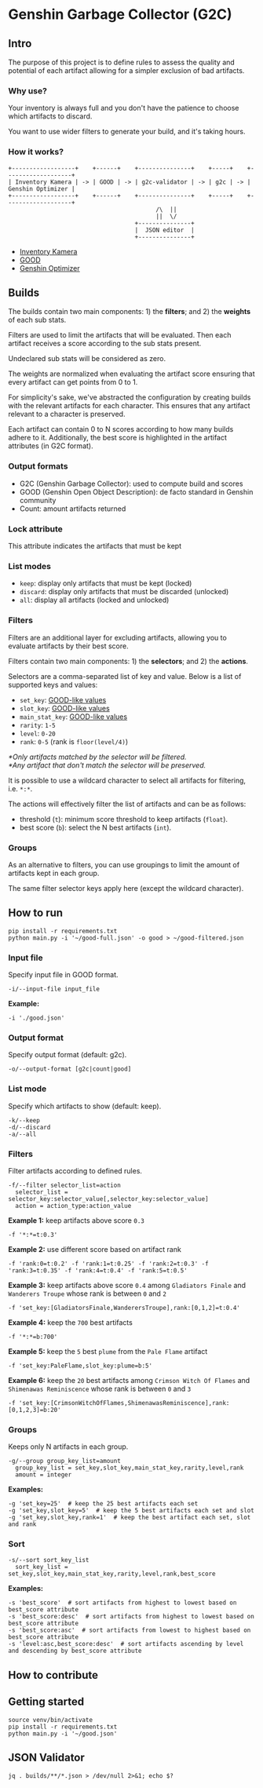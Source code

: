 Genshin Garbage Collector (G2C)
===============================

Intro
-----

The purpose of this project is to define rules to assess the quality and potential of each artifact allowing for a simpler exclusion of bad artifacts.

### Why use?

Your inventory is always full and you don't have the patience to choose which artifacts to discard.

You want to use wider filters to generate your build, and it's taking hours.

### How it works?

```
+------------------+    +------+    +---------------+    +-----+    +-------------------+
| Inventory Kamera | -> | GOOD | -> | g2c-validator | -> | g2c | -> | Genshin Optimizer |
+------------------+    +------+    +---------------+    +-----+    +-------------------+
                                          /\  ||
                                          ||  \/
                                    +---------------+
                                    |  JSON editor  |
                                    +---------------+
```

- [Inventory Kamera](https://github.com/Andrewthe13th/Inventory_Kamera)
- [GOOD](https://frzyc.github.io/genshin-optimizer/#/doc/)
- [Genshin Optimizer](https://frzyc.github.io/genshin-optimizer/#/)

## Builds

The builds contain two main components: 1) the **filters**; and 2) the **weights** of each sub stats.

Filters are used to limit the artifacts that will be evaluated. Then each artifact receives a score according to the sub stats present.

Undeclared sub stats will be considered as zero.

The weights are normalized when evaluating the artifact score ensuring that every artifact can get points from 0 to 1.

For simplicity's sake, we've abstracted the configuration by creating builds with the relevant artifacts for each character. This ensures that any artifact relevant to a character is preserved.

Each artifact can contain 0 to N scores according to how many builds adhere to it. Additionally, the best score is highlighted in the artifact attributes (in G2C format).

### Output formats

- G2C (Genshin Garbage Collector): used to compute build and scores
- GOOD (Genshin Open Object Description): de facto standard in Genshin community
- Count: amount artifacts returned

### Lock attribute

This attribute indicates the artifacts that must be kept

### List modes

- `keep`: display only artifacts that must be kept (locked)
- `discard`: display only artifacts that must be discarded (unlocked)
- `all`: display all artifacts (locked and unlocked)

### Filters

Filters are an additional layer for excluding artifacts, allowing you to evaluate artifacts by their best score.

Filters contain two main components: 1) the **selectors**; and 2) the **actions**.

Selectors are a comma-separated list of key and value. Below is a list of supported keys and values:

- `set_key`: [GOOD-like values](https://frzyc.github.io/genshin-optimizer/#/doc/)
- `slot_key`: [GOOD-like values](https://frzyc.github.io/genshin-optimizer/#/doc/)
- `main_stat_key`: [GOOD-like values](https://frzyc.github.io/genshin-optimizer/#/doc/)
- `rarity`: `1-5`
- `level`: `0-20`
- `rank`: `0-5` (rank is `floor(level/4)`)

_*Only artifacts matched by the selector will be filtered._  
_*Any artifact that don't match the selector will be preserved._

It is possible to use a wildcard character to select all artifacts for filtering, i.e. `*:*`.

The actions will effectively filter the list of artifacts and can be as follows:

- threshold (`t`): minimum score threshold to keep artifacts (`float`).
- best score (`b`): select the N best artifacts (`int`).

### Groups

As an alternative to filters, you can use groupings to limit the amount of artifacts kept in each group.

The same filter selector keys apply here (except the wildcard character).

How to run
----------

```
pip install -r requirements.txt
python main.py -i '~/good-full.json' -o good > ~/good-filtered.json
```

### Input file

Specify input file in GOOD format.

```
-i/--input-file input_file
```

**Example:**

```
-i './good.json'
```

### Output format

Specify output format (default: g2c).

```
-o/--output-format [g2c|count|good]
```

### List mode

Specify which artifacts to show (default: keep).

```
-k/--keep
-d/--discard
-a/--all
```

### Filters

Filter artifacts according to defined rules.  

```
-f/--filter selector_list=action
  selector_list = selector_key:selector_value[,selector_key:selector_value]
  action = action_type:action_value
```

**Example 1:** keep artifacts above score `0.3`  

```
-f '*:*=t:0.3'
```

**Example 2:** use different score based on artifact rank  

```
-f 'rank:0=t:0.2' -f 'rank:1=t:0.25' -f 'rank:2=t:0.3' -f 'rank:3=t:0.35' -f 'rank:4=t:0.4' -f 'rank:5=t:0.5'
```

**Example 3:** keep artifacts above score `0.4` among `Gladiators Finale` and `Wanderers Troupe` whose rank is between `0` and `2` 

```
-f 'set_key:[GladiatorsFinale,WanderersTroupe],rank:[0,1,2]=t:0.4'
```

**Example 4:** keep the `700` best artifacts  

```
-f '*:*=b:700'
```

**Example 5:** keep the `5` best `plume` from the `Pale Flame` artifact  

```
-f 'set_key:PaleFlame,slot_key:plume=b:5'
```

**Example 6:** keep the `20` best artifacts among `Crimson Witch Of Flames` and `Shimenawas Reminiscence` whose rank is between `0` and `3`  

```
-f 'set_key:[CrimsonWitchOfFlames,ShimenawasReminiscence],rank:[0,1,2,3]=b:20'
```

### Groups

Keeps only N artifacts in each group.

```
-g/--group group_key_list=amount
  group_key_list = set_key,slot_key,main_stat_key,rarity,level,rank
  amount = integer
```

**Examples:**

```
-g 'set_key=25'  # keep the 25 best artifacts each set
-g 'set_key,slot_key=5'  # keep the 5 best artifacts each set and slot
-g 'set_key,slot_key,rank=1'  # keep the best artifact each set, slot and rank
```

### Sort

```
-s/--sort sort_key_list
  sort_key_list = set_key,slot_key,main_stat_key,rarity,level,rank,best_score
```

**Examples:**

```
-s 'best_score'  # sort artifacts from highest to lowest based on best_score attribute
-s 'best_score:desc'  # sort artifacts from highest to lowest based on best_score attribute
-s 'best_score:asc'  # sort artifacts from lowest to highest based on best_score attribute
-s 'level:asc,best_score:desc'  # sort artifacts ascending by level and descending by best_score attribute
```

How to contribute
-----------------

## Getting started

```shell script
source venv/bin/activate
pip install -r requirements.txt
python main.py -i '~/good.json'
```

## JSON Validator

```shell script
jq . builds/**/*.json > /dev/null 2>&1; echo $?
```
